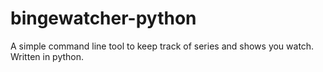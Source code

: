 # bingewatcher-python
A simple command line tool to keep track of series and shows you watch. Written in python.
